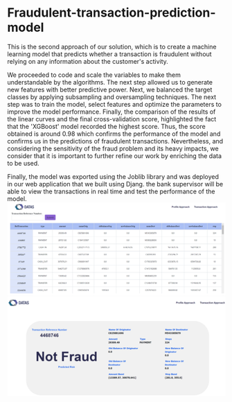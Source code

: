 # Fraudulent-transaction-prediction-model

This is the second approach of our solution, which is to create a machine learning model that predicts whether a transaction is fraudulent without relying on any information about the customer's activity.

We proceeded to code and scale the variables to make them understandable by the algorithms.
The next step allowed us to generate new features with better predictive power. 
Next, we balanced the target classes by applying subsampling and oversampling techniques.
The next step was to train the model, select features and optimize the parameters to improve the model performance.
Finally, the comparison of the results of the linear curves and the final cross-validation score, highlighted the fact that the 'XGBoost' model recorded the highest score.
Thus, the score obtained is around 0.98 which confirms the performance of the model and confirms us in the predictions of fraudulent transactions. Nevertheless, and considering the sensitivity of the fraud problem and its heavy impacts, we consider that it is important to further refine our work by enriching the data to be used. 

Finally, the model was exported using the Joblib library and was deployed in our web application that we built using Djang.
the bank supervisor will be able to view the transactions in real time and test the performance of the model.
![Transaction-Table](Transaction-Table.png)
![Transaction-Results](Transaction-Results.png)

